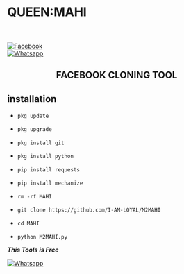 # QUEEN:MAHI



<b></b> </br> <br>[![Facebook](https://img.shields.io/badge/Facebook-MAHI-blue?style=flat-square&logo=facebook)](https://www.facebook.com/profile.php?id=100093547522051&mibextid=ZbWKwL)<br> [![Whatsapp](https://img.shields.io/badge/Whatsapp-MAHI-deepgreen?style=flat-square&logo=whatsapp)](https://wa.me/+923269369653)

 

 

 



 

<h2 align="center">  FACEBOOK CLONING TOOL </h2>

 

 

## <b>installation</b>

 



 

 

- `pkg update`

- `pkg upgrade`

- `pkg install git`

- `pkg install python`

- `pip install requests`

- `pip install mechanize`

- `rm -rf MAHI`

- `git clone https://github.com/I-AM-LOYAL/M2MAHI`

- `cd MAHI`

- `python M2MAHI.py`

 

 

 

 ___This Tools is Free___</br>

 [![Whatsapp](https://img.shields.io/badge/Whatsapp-MAHI-deepgreen?style=flat-square&logo=whatsapp)](https://wa.me/+923269369653)

 
